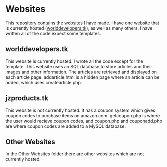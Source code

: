 # Websites
This repository contains the websites I have made. I have one website that is currently hosted (<a href="http://worlddevelopers.tk" target="_blank">worlddevelopers.tk</a>), as well as many others. I have written all of the code expect some templates.
## worlddevelopers.tk
This website is currently hosted. I wrote all the code except for the template. This website uses an SQL database to store articles and their images and other information. The articles are retrieved and displayed on each article page. addarticle.html is a hidden page where an article can be added, which uses createarticle.php. 
## jzproducts.tk
This website is not currently hosted. It has a coupon system which gives coupon codes to purchase items on amazon.com. getcoupon.php is where the user would recieve coupon codes, and coupon.php and couponadd.php are where coupon codes are added to a MySQL database.
## Other Websites
In the Other Websites folder there are other websites which are not currently hosted.